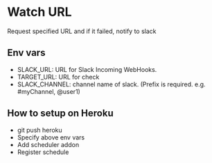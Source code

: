 # Watch URL
Request specified URL and if it failed, notify to slack

## Env vars

- SLACK_URL: URL for Slack Incoming WebHooks.
- TARGET_URL: URL for check
- SLACK_CHANNEL: channel name of slack. (Prefix is required. e.g. #myChannel, @user1)

## How to setup on Heroku
- git push heroku
- Specify above env vars
- Add scheduler addon
- Register schedule
